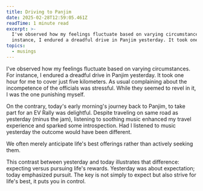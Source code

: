 ```yaml
---
title: Driving to Panjim
date: 2025-02-28T12:59:05.461Z
readTime: 1 minute read
excerpt: >-
  I've observed how my feelings fluctuate based on varying circumstances. For
  instance, I endured a dreadful drive in Panjim yesterday. It took one hour...
topics:
  - musings
---
```

I've observed how my feelings fluctuate based on varying circumstances. For instance, I endured a dreadful drive in Panjim yesterday. It took one hour for me to cover just five kilometers. As usual complaining about the incompetence of the officials was stressful. While they seemed to revel in it, I was the one punishing myself.
 
 On the contrary, today's early morning's journey back to Panjim, to take part for an EV Rally was delightful. Despite traveling on same road as yesterday (minus the jam), listening to soothing music enhanced my travel experience and sparked some introspection. Had I listened to music yesterday the outcome would have been different.
 
 We often merely anticipate life's best offerings rather than actively seeking them.
 
 This contrast between yesterday and today illustrates that difference: expecting versus pursuing life's rewards. Yesterday was about expectation; today emphasized pursuit. The key is not simply to expect but also strive for life's best, it puts you in control.
